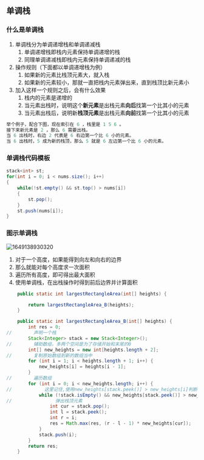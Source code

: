 ## 单调栈

### 什么是单调栈

1. 单调栈分为单调递增栈和单调递减栈
   1.  单调递增栈即栈内元素保持单调递增的栈
   2. 同理单调递减栈即栈内元素保持单调递减的栈
2. 操作规则（下面都以单调递增栈为例）
   1. 如果新的元素比栈顶元素大，就入栈
   2. 如果新的元素较小，那就一直把栈内元素弹出来，直到栈顶比新元素小
3. 加入这样一个规则之后，会有什么效果
   1. 栈内的元素是递增的
   2.  当元素出栈时，说明这个**新元素**是出栈元素**向后**找第一个比其小的元素
   3. 当元素出栈后，说明新**栈顶元素**是出栈元素**向前**找第一个比其小的元素

~~~java
举个例子，配合下图，现在索引在 6 ，栈里是 1 5 6 。
接下来新元素是 2 ，那么 6 需要出栈。
当 6 出栈时，右边 2 代表是 6 右边第一个比 6 小的元素。
当 6 出栈时，5 成为新的栈顶，那么 5 就是 6 左边第一个比 6 小的元素。
~~~

### 单调栈代码模板

~~~java
stack<int> st;
for(int i = 0; i < nums.size(); i++)
{
	while(!st.empty() && st.top() > nums[i])
	{
		st.pop();
	}
	st.push(nums[i]);
}
~~~

### 图示单调栈

![1649138930320](https://tprzfbucket.oss-cn-beijing.aliyuncs.com/hadoop/202204/05/140850-524170.png)





1. 对于一个高度，如果能得到向左和向右的边界
2. 那么就能对每个高度求一次面积
3. 遍历所有高度，即可得出最大面积
4. 使用单调栈，在出栈操作时得到前后边界并计算面积

~~~java
    public static int largestRectangleArea(int[] heights) {

        return largestRectangleArea_B(heights);
    }

    public static int largestRectangleArea_B(int[] heights) {
        int res = 0;
//        声明一个栈
        Stack<Integer> stack = new Stack<Integer>();
//        辅助数组，多两个空间是为了存储开始和末尾的0
        int[] new_heights = new int[heights.length + 2];
//        复制原始数组到新的数组当中
        for (int i = 1; i < heights.length + 1; i++) {
            new_heights[i] = heights[i - 1];
        }
//        遍历数组
        for (int i = 0; i < new_heights.length; i++) {
//            这里记住,使用new_heights[stack.peek()] > new_heights[i]判断,否则最后栈中的元素弹不完
            while (!stack.isEmpty() && new_heights[stack.peek()] > new_heights[i]) {
//                弹出栈顶元素
                int cur = stack.pop();
                int l = stack.peek();
                int r = i;
                res = Math.max(res, (r - l - 1) * new_heights[cur]);
            }
            stack.push(i);
        }
        return res;
    }
~~~

